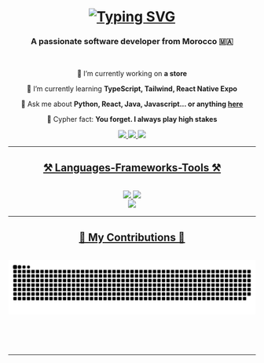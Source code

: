 <h1 align="center">
  <a href="https://git.io/typing-svg">
    <img src="https://readme-typing-svg.herokuapp.com?font=Pixelify+Sans&weight=500&size=22&pause=1000&color=925BF7&random=false&width=435&lines=Hi+There!+%F0%9F%98%8E+I'm+Achraf+El+Attouaki" alt="Typing SVG" /></a>
</h1>
<h3 align="center">A passionate software developer from Morocco 🇲🇦  </h3>

<br/>

<div align="center">
 
 🔭 I’m currently working on **a store**
 
 🌱 I’m currently learning **TypeScript, Tailwind, React Native Expo**

 💬 Ask me about **Python, React, Java, Javascript... or anything [here](https://github.com/salesp07/salesp07/issues)**

 👻 Cypher fact: **You forget. I always play high stakes**
 
 <div align="center"> 
  <a href="mailto:attouki.officiel@gmail.com">
    <img src="https://img.shields.io/badge/Gmail-333333?style=for-the-badge&logo=gmail&logoColor=red" />
  </a>
  <a href="https://linkedin.com/in/achraf-elattouaki" target="_blank">
    <img src="https://img.shields.io/badge/LinkedIn-0077B5?style=for-the-badge&logo=linkedin&logoColor=white" target="_blank" />
  </a>
  <a href="#" target="_blank">
     <img src="https://img.shields.io/badge/Portfolio-FF5722?style=for-the-badge&logo=todoist&logoColor=white" target="_blank" /> 
</div>

 <hr/>
 
<h2 align="center">⚒️ Languages-Frameworks-Tools ⚒️</h2>
<br/>
<div align="center">
    <img src="https://skillicons.dev/icons?i=react,bootstrap,mui,html,css,vscode,github,figma,tailwind,git," />
    <img src="https://skillicons.dev/icons?i=nodejs,python,javascript,typescript,express,firebase,mongodb,c,cpp,java,nextjs,mysql,wordpress,prisma,dotnet" /><br>
  <img src="https://skillicons.dev/icons?i=ps,ai,xd" />
</div>
<hr/>

<div align="center">
  <h2>🐍 My Contributions 🐍</h2>
  <br>
  <img alt="snake eating my contributions" src="https://raw.githubusercontent.com/salesp07/salesp07/output/github-contribution-grid-snake.svg" />
  
  <br/><br/><br/>
</div>

<hr/>
